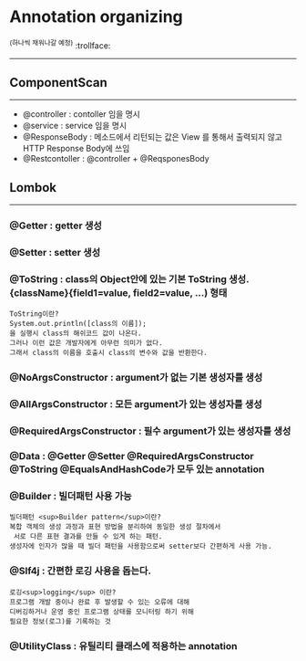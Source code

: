 # Annotation organizing 

<sup>(하나씩 채워나갈 예정)</sup> :trollface:

--------------------------------

## ComponentScan

----

- @controller : contoller 임을 명시
- @service :   service 임을 명시
- @ResponseBody : 메소드에서 리턴되는 값은 View 를 통해서 출력되지 않고 HTTP Response Body에 쓰임
- @Restcontoller : @controller + @ReqsponesBody

## Lombok

---

### @Getter : getter 생성

### @Setter : setter 생성

### @ToString : class의 Object안에 있는 기본 ToString 생성. {className}{field1=value, field2=value, ...) 형태

    ToString이란?  
    System.out.println([class의 이름]);
    을 실행시 class의 해쉬코드 값이 나온다.  
    그러나 이런 값은 개발자에게 아무런 의미가 없다.  
    그래서 class의 이름을 호출시 class의 변수와 값을 반환한다.  

### @NoArgsConstructor : argument가 없는 기본 생성자를 생성

### @AllArgsConstructor : 모든 argument가 있는 생성자를 생성

### @RequiredArgsConstructor : 필수 argument가 있는 생성자를 생성

### @Data : @Getter @Setter @RequiredArgsConstructor @ToString @EqualsAndHashCode가 모두 있는 annotation

### @Builder : 빌더패턴 사용 가능

    빌더패턴 <sup>Builder pattern</sup>이란?  
    복합 객체의 생성 과정과 표현 방법을 분리하여 동일한 생성 절차에서  
     서로 다른 표현 결과를 만들 수 있게 하는 패턴.  
    생성자에 인자가 많을 때 빌더 패턴을 사용함으로써 setter보다 간편하게 사용 가능.

### @Slf4j : 간편한 로깅 사용을 돕는다.

    로깅<sup>logging</sup> 이란?
    프로그램 개발 중이나 완료 후 발생할 수 있는 오류에 대해   
    디버깅하거나 운영 중인 프로그램 상태를 모니터링 하기 위해  
    필요한 정보(로그)를 기록하는 것

### @UtilityClass : 유틸리티 클래스에 적용하는 annotation